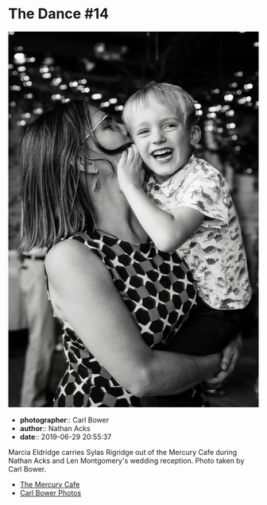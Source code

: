 # The Dance #14

![Marcia Eldridge carries Sylas Rigridge out of the Mercury Cafe](assets/2019-06-29-set-4-the-dance-14.webp)

* **photographer**:: Carl Bower  
* **author**:: Nathan Acks  
* **date**:: 2019-06-29 20:55:37

Marcia Eldridge carries Sylas Rigridge out of the Mercury Cafe during Nathan Acks and Len Montgomery's wedding reception. Photo taken by Carl Bower.

* [The Mercury Cafe](http://mercurycafe.com)
* [Carl Bower Photos](https://carlbowerphotos.com)
